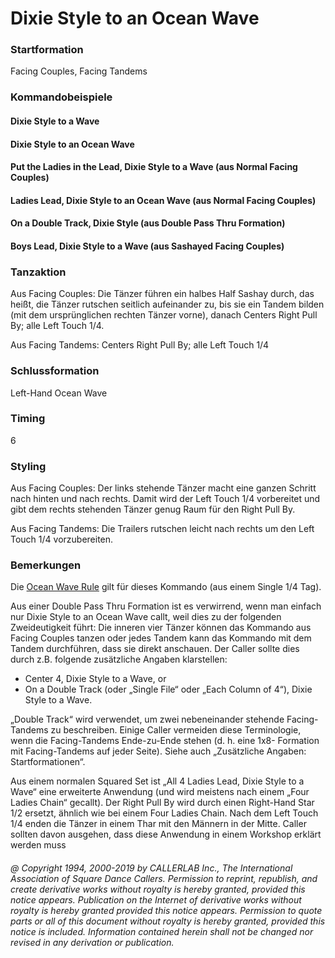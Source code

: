 
# Dixie Style to an Ocean Wave

### Startformation

Facing Couples, Facing Tandems

### Kommandobeispiele

#### Dixie Style to a Wave
#### Dixie Style to an Ocean Wave
#### Put the Ladies in the Lead, Dixie Style to a Wave (aus Normal Facing Couples)
#### Ladies Lead, Dixie Style to an Ocean Wave (aus Normal Facing Couples)
#### On a Double Track, Dixie Style (aus Double Pass Thru Formation)
#### Boys Lead, Dixie Style to a Wave (aus Sashayed Facing Couples)

### Tanzaktion

Aus Facing Couples: Die Tänzer führen ein halbes Half Sashay durch, das heißt, die Tänzer rutschen
seitlich aufeinander zu, bis sie ein Tandem bilden (mit dem ursprünglichen rechten Tänzer vorne), danach Centers Right Pull By; alle Left Touch 1/4. 

Aus Facing Tandems: Centers Right Pull By; alle Left Touch 1/4

### Schlussformation

Left-Hand Ocean Wave

### Timing

6

### Styling

Aus Facing Couples: Der links stehende Tänzer macht eine ganzen Schritt nach hinten und nach rechts.
Damit wird der Left Touch 1/4 vorbereitet und gibt dem rechts stehenden Tänzer genug Raum für den Right Pull By.

Aus Facing Tandems: Die Trailers rutschen leicht nach rechts um den Left Touch 1/4 vorzubereiten.

### Bemerkungen

Die [Ocean Wave Rule](../b2/ocean_wave_rule.md) gilt für dieses Kommando (aus einem Single 1/4 Tag).

Aus einer Double Pass Thru Formation ist es verwirrend, wenn man einfach nur Dixie Style to an Ocean Wave callt, weil dies zu der folgenden Zweideutigkeit führt: Die inneren vier Tänzer können das Kommando aus Facing Couples tanzen oder jedes Tandem kann das Kommando mit dem Tandem durchführen, dass sie direkt anschauen. Der Caller sollte dies durch z.B. folgende zusätzliche Angaben klarstellen:
- Center 4, Dixie Style to a Wave, or
- On a Double Track (oder „Single File“ oder „Each Column of 4“), Dixie Style to a Wave.

„Double Track“ wird verwendet, um zwei nebeneinander stehende Facing-Tandems zu beschreiben. Einige
Caller vermeiden diese Terminologie, wenn die Facing-Tandems Ende-zu-Ende stehen (d. h. eine 1x8-
Formation mit Facing-Tandems auf jeder Seite). Siehe auch „Zusätzliche Angaben: Startformationen“.

Aus einem normalen Squared Set ist „All 4 Ladies Lead, Dixie Style to a Wave“ eine erweiterte Anwendung (und wird meistens nach einem „Four Ladies Chain“ gecallt). Der Right Pull By wird durch einen Right-Hand Star 1/2 ersetzt, ähnlich wie bei einem Four Ladies Chain. Nach dem Left Touch 1/4 enden die Tänzer in einem Thar mit den Männern in der Mitte. Caller sollten davon ausgehen, dass diese Anwendung in einem Workshop erklärt werden muss

###### @ Copyright 1994, 2000-2019 by CALLERLAB Inc., The International Association of Square Dance Callers. Permission to reprint, republish, and create derivative works without royalty is hereby granted, provided this notice appears. Publication on the Internet of derivative works without royalty is hereby granted provided this notice appears. Permission to quote parts or all of this document without royalty is hereby granted, provided this notice is included. Information contained herein shall not be changed nor revised in any derivation or publication.
